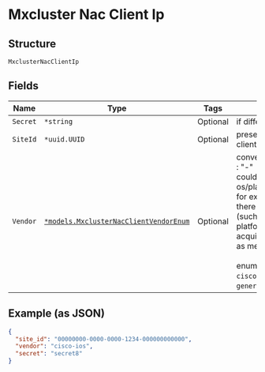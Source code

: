 
# Mxcluster Nac Client Ip

## Structure

`MxclusterNacClientIp`

## Fields

| Name | Type | Tags | Description |
|  --- | --- | --- | --- |
| `Secret` | `*string` | Optional | if different from above |
| `SiteId` | `*uuid.UUID` | Optional | present only for 3rd party clients |
| `Vendor` | [`*models.MxclusterNacClientVendorEnum`](../../doc/models/mxcluster-nac-client-vendor-enum.md) | Optional | convention to be followed is : "<vendor>-<variant>"<br><variant> could be an os/platform/model/company<br>for ex: for cisco vendor, there could variants wrt os (such as ios, nxos etc), platforms (asa etc), or acquired companies (such as meraki, airnonet) etc.<br><br>enum: `aruba`, `cisco-aironet`, `cisco-ios`, `cisco-meraki`, `generic`, `juniper`, `paloalto` |

## Example (as JSON)

```json
{
  "site_id": "00000000-0000-0000-1234-000000000000",
  "vendor": "cisco-ios",
  "secret": "secret8"
}
```

